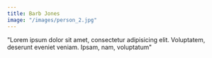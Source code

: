 ```yaml
---
title: Barb Jones
image: "/images/person_2.jpg"
---
```


"Lorem ipsum dolor sit amet, consectetur adipisicing elit. Voluptatem, deserunt eveniet veniam. Ipsam, nam, voluptatum"
